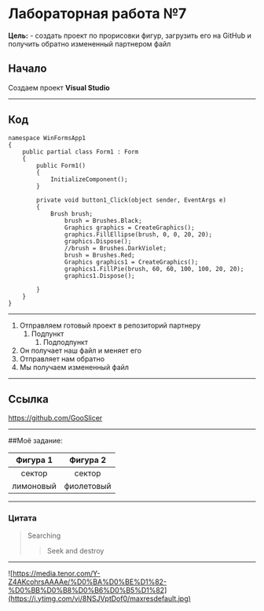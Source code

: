 # Лабораторная работа №7
**Цель:** - создать проект по прорисовки фигур, загрузить его на GitHub и получить обратно измененный партнером файл

## Начало

Создаем проект **Visual Studio**

----------------------------
## Код
```
namespace WinFormsApp1
{
    public partial class Form1 : Form
    {
        public Form1()
        {
            InitializeComponent();
        }
        
        private void button1_Click(object sender, EventArgs e)
        {
            Brush brush;
                brush = Brushes.Black;
                Graphics graphics = CreateGraphics();
                graphics.FillEllipse(brush, 0, 0, 20, 20);
                graphics.Dispose();
                //brush = Brushes.DarkViolet;
                brush = Brushes.Red;
                Graphics graphics1 = CreateGraphics();
                graphics1.FillPie(brush, 60, 60, 100, 100, 20, 20);
                graphics1.Dispose();
 
        }
    }
}
```
-----------------------------

1. Отправляем готовый проект в репозиторий партнеру
   1. Подпункт
      1. Подподпункт
3. Он получает наш файл и меняет его
4. Отправляет нам обратно
5. Мы получаем измененный файл

-----------------------------
   
## Ссылка
https://github.com/GooSlicer

-------------------

##Моё задание:

| Фигура 1 | Фигура 2 |
|:-------:|:-------:|
| сектор  | сектор  |
| лимоновый  | фиолетовый  |

------------------------

### Цитата
>Searching
>>Seek and destroy

-------------------------

![https://media.tenor.com/Y-Z4AKcohrsAAAAe/%D0%BA%D0%BE%D1%82-%D0%BB%D0%B8%D0%B6%D0%B5%D1%82](https://i.ytimg.com/vi/8NSJVptDof0/maxresdefault.jpg)


